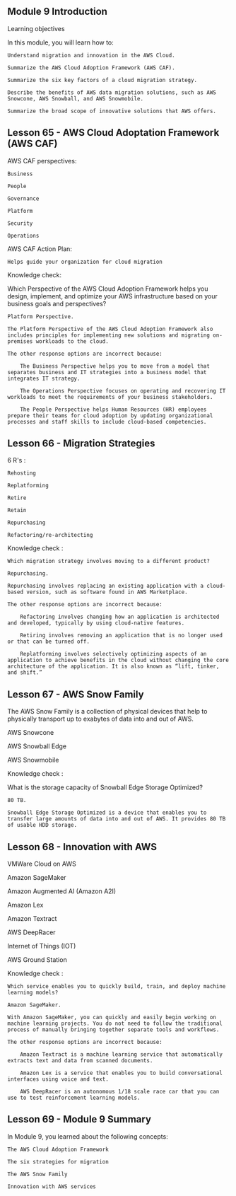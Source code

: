 ## Module 9 Introduction

Learning objectives

In this module, you will learn how to:

    Understand migration and innovation in the AWS Cloud.

    Summarize the AWS Cloud Adoption Framework (AWS CAF).

    Summarize the six key factors of a cloud migration strategy.

    Describe the benefits of AWS data migration solutions, such as AWS
    Snowcone, AWS Snowball, and AWS Snowmobile.

    Summarize the broad scope of innovative solutions that AWS offers.

## Lesson 65 - AWS Cloud Adoptation Framework (AWS CAF)

AWS CAF perspectives:

    Business

    People

    Governance

    Platform

    Security

    Operations

AWS CAF Action Plan:

    Helps guide your organization for cloud migration

Knowledge check:

Which Perspective of the AWS Cloud Adoption Framework helps you design, implement, and optimize your AWS infrastructure based on your business goals and perspectives?

    Platform Perspective.

    The Platform Perspective of the AWS Cloud Adoption Framework also includes principles for implementing new solutions and migrating on-premises workloads to the cloud.

    The other response options are incorrect because:

        The Business Perspective helps you to move from a model that separates business and IT strategies into a business model that integrates IT strategy.

        The Operations Perspective focuses on operating and recovering IT workloads to meet the requirements of your business stakeholders.

        The People Perspective helps Human Resources (HR) employees prepare their teams for cloud adoption by updating organizational processes and staff skills to include cloud-based competencies.

## Lesson 66 - Migration Strategies

6 R's :

    Rehosting

    Replatforming

    Retire

    Retain

    Repurchasing

    Refactoring/re-architecting

Knowledge check :

    Which migration strategy involves moving to a different product?

    Repurchasing.

    Repurchasing involves replacing an existing application with a cloud-based version, such as software found in AWS Marketplace.

    The other response options are incorrect because:

        Refactoring involves changing how an application is architected and developed, typically by using cloud-native features.

        Retiring involves removing an application that is no longer used or that can be turned off.

        Replatforming involves selectively optimizing aspects of an application to achieve benefits in the cloud without changing the core architecture of the application. It is also known as “lift, tinker, and shift.”

## Lesson 67 - AWS Snow Family

The AWS Snow Family is a collection of physical devices that help to physically transport up to exabytes of data into and out of AWS.

AWS Snowcone

AWS Snowball Edge

AWS Snowmobile

Knowledge check :

What is the storage capacity of Snowball Edge Storage Optimized?

    80 TB.

    Snowball Edge Storage Optimized is a device that enables you to transfer large amounts of data into and out of AWS. It provides 80 TB of usable HDD storage.

## Lesson 68 - Innovation with AWS

VMWare Cloud on AWS

Amazon SageMaker

Amazon Augmented AI (Amazon A2I)

Amazon Lex

Amazon Textract

AWS DeepRacer

Internet of Things (IOT)

AWS Ground Station

Knowledge check :

    Which service enables you to quickly build, train, and deploy machine learning models?

    Amazon SageMaker.

    With Amazon SageMaker, you can quickly and easily begin working on machine learning projects. You do not need to follow the traditional process of manually bringing together separate tools and workflows.

    The other response options are incorrect because:

        Amazon Textract is a machine learning service that automatically extracts text and data from scanned documents.

        Amazon Lex is a service that enables you to build conversational interfaces using voice and text.

        AWS DeepRacer is an autonomous 1/18 scale race car that you can use to test reinforcement learning models.

## Lesson 69 - Module 9 Summary

In Module 9, you learned about the following concepts:

    The AWS Cloud Adoption Framework

    The six strategies for migration

    The AWS Snow Family

    Innovation with AWS services
